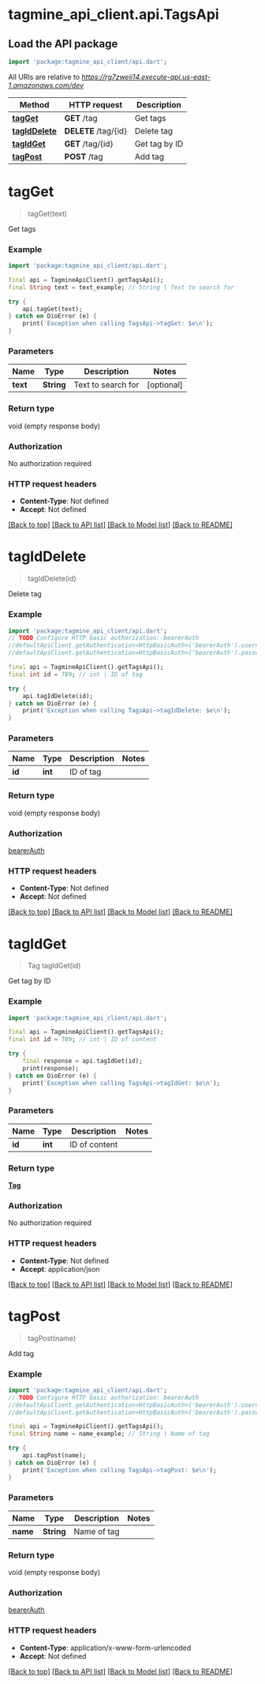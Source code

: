 # tagmine_api_client.api.TagsApi

## Load the API package
```dart
import 'package:tagmine_api_client/api.dart';
```

All URIs are relative to *https://rg7zweii14.execute-api.us-east-1.amazonaws.com/dev*

Method | HTTP request | Description
------------- | ------------- | -------------
[**tagGet**](TagsApi.md#tagget) | **GET** /tag | Get tags
[**tagIdDelete**](TagsApi.md#tagiddelete) | **DELETE** /tag/{id} | Delete tag
[**tagIdGet**](TagsApi.md#tagidget) | **GET** /tag/{id} | Get tag by ID
[**tagPost**](TagsApi.md#tagpost) | **POST** /tag | Add tag


# **tagGet**
> tagGet(text)

Get tags

### Example
```dart
import 'package:tagmine_api_client/api.dart';

final api = TagmineApiClient().getTagsApi();
final String text = text_example; // String | Text to search for

try {
    api.tagGet(text);
} catch on DioError (e) {
    print('Exception when calling TagsApi->tagGet: $e\n');
}
```

### Parameters

Name | Type | Description  | Notes
------------- | ------------- | ------------- | -------------
 **text** | **String**| Text to search for | [optional] 

### Return type

void (empty response body)

### Authorization

No authorization required

### HTTP request headers

 - **Content-Type**: Not defined
 - **Accept**: Not defined

[[Back to top]](#) [[Back to API list]](../README.md#documentation-for-api-endpoints) [[Back to Model list]](../README.md#documentation-for-models) [[Back to README]](../README.md)

# **tagIdDelete**
> tagIdDelete(id)

Delete tag

### Example
```dart
import 'package:tagmine_api_client/api.dart';
// TODO Configure HTTP basic authorization: bearerAuth
//defaultApiClient.getAuthentication<HttpBasicAuth>('bearerAuth').username = 'YOUR_USERNAME'
//defaultApiClient.getAuthentication<HttpBasicAuth>('bearerAuth').password = 'YOUR_PASSWORD';

final api = TagmineApiClient().getTagsApi();
final int id = 789; // int | ID of tag

try {
    api.tagIdDelete(id);
} catch on DioError (e) {
    print('Exception when calling TagsApi->tagIdDelete: $e\n');
}
```

### Parameters

Name | Type | Description  | Notes
------------- | ------------- | ------------- | -------------
 **id** | **int**| ID of tag | 

### Return type

void (empty response body)

### Authorization

[bearerAuth](../README.md#bearerAuth)

### HTTP request headers

 - **Content-Type**: Not defined
 - **Accept**: Not defined

[[Back to top]](#) [[Back to API list]](../README.md#documentation-for-api-endpoints) [[Back to Model list]](../README.md#documentation-for-models) [[Back to README]](../README.md)

# **tagIdGet**
> Tag tagIdGet(id)

Get tag by ID

### Example
```dart
import 'package:tagmine_api_client/api.dart';

final api = TagmineApiClient().getTagsApi();
final int id = 789; // int | ID of content

try {
    final response = api.tagIdGet(id);
    print(response);
} catch on DioError (e) {
    print('Exception when calling TagsApi->tagIdGet: $e\n');
}
```

### Parameters

Name | Type | Description  | Notes
------------- | ------------- | ------------- | -------------
 **id** | **int**| ID of content | 

### Return type

[**Tag**](Tag.md)

### Authorization

No authorization required

### HTTP request headers

 - **Content-Type**: Not defined
 - **Accept**: application/json

[[Back to top]](#) [[Back to API list]](../README.md#documentation-for-api-endpoints) [[Back to Model list]](../README.md#documentation-for-models) [[Back to README]](../README.md)

# **tagPost**
> tagPost(name)

Add tag

### Example
```dart
import 'package:tagmine_api_client/api.dart';
// TODO Configure HTTP basic authorization: bearerAuth
//defaultApiClient.getAuthentication<HttpBasicAuth>('bearerAuth').username = 'YOUR_USERNAME'
//defaultApiClient.getAuthentication<HttpBasicAuth>('bearerAuth').password = 'YOUR_PASSWORD';

final api = TagmineApiClient().getTagsApi();
final String name = name_example; // String | Name of tag

try {
    api.tagPost(name);
} catch on DioError (e) {
    print('Exception when calling TagsApi->tagPost: $e\n');
}
```

### Parameters

Name | Type | Description  | Notes
------------- | ------------- | ------------- | -------------
 **name** | **String**| Name of tag | 

### Return type

void (empty response body)

### Authorization

[bearerAuth](../README.md#bearerAuth)

### HTTP request headers

 - **Content-Type**: application/x-www-form-urlencoded
 - **Accept**: Not defined

[[Back to top]](#) [[Back to API list]](../README.md#documentation-for-api-endpoints) [[Back to Model list]](../README.md#documentation-for-models) [[Back to README]](../README.md)

